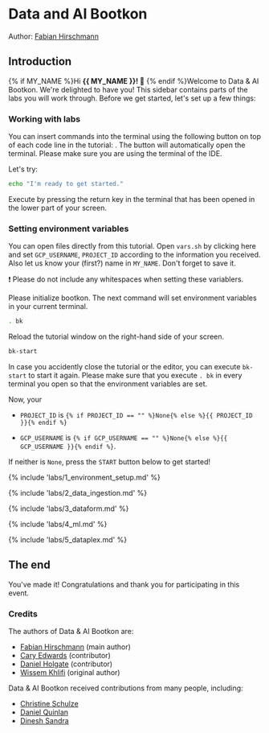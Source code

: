 <walkthrough-metadata>
  <meta name="title" content="Data & AI Bootkon" />
  <meta name="description" content="These labs include detailed step-by-step instructions to guide you. In addition to the labs, you’ll face several challenges that you’ll need to solve on your own or with your group. Groups will be assigned by the event organizers at the start of the event." />
  <meta name="keywords" content="data, ai, bigquery, vertexai, genai, notebook" />
  <meta name="component_id" content="1734803" />
</walkthrough-metadata>


# Data and AI Bootkon

<walkthrough-tutorial-duration duration="15"></walkthrough-tutorial-duration>
Author: <a href="https://linkedin.com/in/fhirschmann">Fabian Hirschmann</a>
<walkthrough-tutorial-difficulty difficulty="1"></walkthrough-tutorial-difficulty>


## Introduction

{% if MY_NAME %}Hi **{{ MY_NAME }}! 👋** {% endif %}Welcome to Data & AI Bootkon. We're delighted to have you! This sidebar contains parts of the labs you will work through. Before we get started, let's set up a few things:

### Working with labs

You can insert commands into the terminal using the following button on top of each code line in the tutorial:
<walkthrough-cloud-shell-icon></walkthrough-cloud-shell-icon>. The button will automatically open the terminal.
Please make sure you are using the terminal of the IDE.

Let's try:

```bash
echo "I'm ready to get started."
```

Execute by pressing the return key in the terminal that has been opened in the lower part of your screen.

### Setting environment variables
You can open files directly from this tutorial.
Open `vars.sh` <walkthrough-editor-open-file filePath="vars.sh">by clicking here</walkthrough-editor-open-file>
and set `GCP_USERNAME`, `PROJECT_ID` according to the information you received. Also let us know your (first?) name in `MY_NAME`. Don't forget to save it.

❗ Please do not include any whitespaces when setting these variablers.

Please initialize bootkon. The next command will set environment variables in your current terminal.

```bash
. bk
```

Reload the tutorial window on the right-hand side of your screen.

```bash
bk-start
```

In case you accidently close the tutorial or the editor, you can execute `bk-start` to start it again. Please make sure that you execute `. bk` in every terminal
you open so that the environment variables are set.

Now, your

* `PROJECT_ID` is `{% if PROJECT_ID == "" %}None{% else %}{{ PROJECT_ID }}{% endif %}`

* `GCP_USERNAME` is `{% if GCP_USERNAME == "" %}None{% else %}{{ GCP_USERNAME }}{% endif %}`.


If neither is `None`, press the `START` button below to get started!

{% include 'labs/1_environment_setup.md' %}

{% include 'labs/2_data_ingestion.md' %}

{% include 'labs/3_dataform.md' %}

{% include 'labs/4_ml.md' %}

{% include 'labs/5_dataplex.md' %}

## The end

You've made it! Congratulations and thank you for participating in this event.

### Credits

The authors of Data & AI Bootkon are:
- [Fabian Hirschmann](https://www.linkedin.com/in/fhirschmann/) (main author)
- [Cary Edwards](https://www.linkedin.com/in/cary-edwards-a3a557a6/) (contributor)
- [Daniel Holgate](https://www.linkedin.com/in/danielholgate/) (contributor)
- [Wissem Khlifi](https://www.linkedin.com/in/orawiss/) (original author)

Data & AI Bootkon received contributions from many people, including:
- [Christine Schulze](https://www.linkedin.com/in/christine-schulze-33822765/)
- [Daniel Quinlan](https://www.linkedin.com/in/%F0%9F%8C%8Ddaniel-quinlan-51126016/)
- [Dinesh Sandra](https://www.linkedin.com/in/sandradinesh/)
